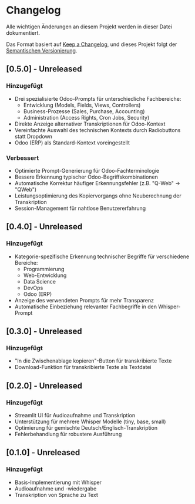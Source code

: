 # Changelog

Alle wichtigen Änderungen an diesem Projekt werden in dieser Datei dokumentiert.

Das Format basiert auf [Keep a Changelog](https://keepachangelog.com/de/1.0.0/),
und dieses Projekt folgt der [Semantischen Versionierung](https://semver.org/spec/v2.0.0.html).

## [0.5.0] - Unreleased

### Hinzugefügt
- Drei spezialisierte Odoo-Prompts für unterschiedliche Fachbereiche:
  - Entwicklung (Models, Fields, Views, Controllers)
  - Business-Prozesse (Sales, Purchase, Accounting)
  - Administration (Access Rights, Cron Jobs, Security)
- Direkte Anzeige alternativer Transkriptionen für Odoo-Kontext
- Vereinfachte Auswahl des technischen Kontexts durch Radiobuttons statt Dropdown
- Odoo (ERP) als Standard-Kontext voreingestellt

### Verbessert
- Optimierte Prompt-Generierung für Odoo-Fachterminologie
- Bessere Erkennung typischer Odoo-Begriffskombinationen
- Automatische Korrektur häufiger Erkennungsfehler (z.B. "Q-Web" → "QWeb")
- Leistungsoptimierung des Kopiervorgangs ohne Neuberechnung der Transkription
- Session-Management für nahtlose Benutzererfahrung

## [0.4.0] - Unreleased

### Hinzugefügt
- Kategorie-spezifische Erkennung technischer Begriffe für verschiedene Bereiche:
  - Programmierung
  - Web-Entwicklung
  - Data Science
  - DevOps
  - Odoo (ERP)
- Anzeige des verwendeten Prompts für mehr Transparenz
- Automatische Einbeziehung relevanter Fachbegriffe in den Whisper-Prompt

## [0.3.0] - Unreleased

### Hinzugefügt
- "In die Zwischenablage kopieren"-Button für transkribierte Texte
- Download-Funktion für transkribierte Texte als Textdatei

## [0.2.0] - Unreleased

### Hinzugefügt
- Streamlit UI für Audioaufnahme und Transkription
- Unterstützung für mehrere Whisper Modelle (tiny, base, small)
- Optimierung für gemischte Deutsch/Englisch-Transkription
- Fehlerbehandlung für robustere Ausführung

## [0.1.0] - Unreleased

### Hinzugefügt
- Basis-Implementierung mit Whisper
- Audioaufnahme und -wiedergabe
- Transkription von Sprache zu Text 
